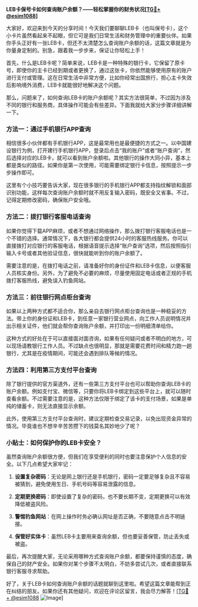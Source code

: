 **LEB卡保号卡如何查询账户余额？——轻松掌握你的财务状况[[TG💪+ @esim1088](https://t.me/s/esim1088)]**

大家好，欢迎来到今天的分享时间！今天我们要聊聊LEB卡（也叫保号卡），这个小卡片虽然看起来不起眼，但它可是我们日常生活和财务管理中的重要伙伴。如果你手头正好有一张LEB卡，但还不太清楚怎么查询账户余额的话，这篇文章就是为你量身定制的。别急，跟着我一步步来，保证让你轻松上手！

首先，什么是LEB卡呢？简单来说，LEB卡是一种特殊的银行卡，它保留了原卡号，即使你的主卡已经到期或者更换了，通过这张卡，你依然能够使用原有的账户进行支付或管理。这在日常生活中非常方便，比如你经常出国旅行，担心主卡失效后影响境外消费，LEB卡就能很好地解决这个问题。

那么，问题来了，如何查询LEB卡的账户余额呢？其实方法很简单，不过因为涉及不同的银行和服务商，具体操作可能会有些差异。下面我就给大家分步骤详细讲解一下。

### 方法一：通过手机银行APP查询

相信很多小伙伴都有手机银行APP，这是最常用也是最便捷的方式之一。以中国建设银行为例，打开建行手机银行APP，登录后点击“我的账户”或者“账户查询”，然后选择对应的LEB卡，就可以看到账户余额啦。其他银行的操作大同小异，基本上都是类似的路径。如果你是第一次使用，可能需要绑定银行卡信息，按照提示一步步操作即可。

这里有个小技巧要告诉大家，现在很多银行的手机银行APP都支持指纹解锁和面部识别功能，这样每次查询账户余额时就不用反复输入密码，既安全又省事。不过，记得定期修改密码，确保账户安全哦。

### 方法二：拨打银行客服电话查询

如果你觉得下载APP麻烦，或者不想通过网络操作，那么拨打银行客服电话也是一个不错的选择。通常情况下，各大银行都会提供24小时的客服热线服务。你可以直接拨打对应银行的客服电话，根据语音提示选择“账户查询”选项，然后按照指引输入卡号或者其他验证信息，很快就能听到你的账户余额了。

需要注意的是，在拨打电话之前，请准备好你的身份证件和LEB卡信息，以便客服人员核实身份。另外，为了避免不必要的麻烦，尽量使用固定电话或者正规的手机拨打客服热线，避免误入钓鱼网站。

### 方法三：前往银行网点柜台查询

如果以上两种方式都不适合你，那么亲自去银行网点柜台查询也是一种稳妥的方法。带上你的身份证和LEB卡，到任意一家银行营业网点，向工作人员说明情况并出示相关证件，他们就会帮你查询账户余额，并打印出一份明细清单给你。

这种方式的好处在于可以直接面对面咨询，如果有任何疑问或者不明白的地方，可以现场请教银行工作人员。不过缺点也很明显，那就是需要花费时间和精力跑一趟银行，尤其是在疫情期间，可能还会遇到排队等候的情况。

### 方法四：利用第三方支付平台查询

除了银行提供的官方渠道外，还有一些第三方支付平台也可以帮助你查询LEB卡的账户余额。例如支付宝、微信等，只要你将LEB卡绑定到这些平台上，就可以随时查看余额。不过需要注意的是，这种方法仅限于绑定了该卡的支付场景，如果是单纯的储蓄卡，则无法直接显示余额。

此外，使用第三方支付平台查询时，建议定期检查交易记录，以免出现资金异常的情况。毕竟谁也不想辛辛苦苦攒下的钱莫名其妙地少了呢？

### 小贴士：如何保护你的LEB卡安全？

虽然查询账户余额很方便，但我们在享受便利的同时也要注意保护个人信息的安全。以下几点希望大家牢记：

1. **设置复杂密码**：无论是网上银行还是手机银行，密码一定要足够复杂且不容易被猜到，避免使用生日、手机号码等容易泄露的信息。
   
2. **定期更换密码**：即使设置了复杂的密码，也不要长期不变，定期更换可以有效降低被盗风险。
   
3. **警惕钓鱼网站**：在网上操作时务必确认网址是否正确，不要随意点击不明链接。
   
4. **保管好实体卡**：虽然LEB卡主要用来查询余额，但也要妥善保管，防止丢失或被盗。

最后，再次提醒大家，无论采用哪种方式查询账户余额，都要保持谨慎的态度，确保自己的财产安全。如果你对某个步骤不太明白，不妨多尝试几次，或者直接联系银行客服寻求帮助。

好了，关于LEB卡如何查询账户余额的话题就聊到这里啦。希望这篇文章能帮到正在纠结的朋友。如果你还有其他疑问，欢迎在评论区留言，我会尽力解答！[[TG💪+ @esim1088](https://t.me/s/esim1088) ![Image](https://i.postimg.cc/4NQfJmqS/Snipaste-2025-05-13-00-14-12.png)]